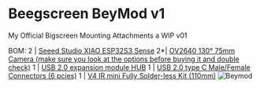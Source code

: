 # Beegscreen BeyMod v1
My Official Bigscreen Mounting Attachments a WIP v01

BOM:
2 | [Seeed Studio XIAO ESP32S3 Sense](https://www.google.com/url?q=https://www.seeedstudio.com/XIAO-ESP32S3-Sense-p-5639.html&sa=D&source=editors&ust=1704644943665084&usg=AOvVaw1fs6H2pfn6c_YyGU16gUws)
2*| [OV2640 130° 75mm Camera (make sure you look at the options before buying it and double check)](https://www.aliexpress.us/item/3256802853835121.html?spm=a2g0o.order_list.order_list_main.5.93641802NNWnBh&gatewayAdapt=glo2usa)
1 | [USB 2.0 expansion module HUB](https://www.aliexpress.us/item/3256804070458646.html?spm=a2g0o.order_list.order_list_main.53.93641802NNWnBh&gatewayAdapt=glo2usa)
1 | [USB 2.0 type C Male/Female Connectors (6 pcies)](https://www.aliexpress.us/item/3256805148260244.html?spm=a2g0o.order_list.order_list_main.48.93641802NNWnBh&gatewayAdapt=glo2usa)
1 | [V4 IR mini Fully Solder-less Kit (110mm)](https://store.eyetrackvr.dev/products/v4-mini-fully-solderless-kit)
![Beymod](https://github.com/Lenrul/beymod/assets/132875948/4e8de1f1-ce59-4dc0-aeb3-0c7e77f5652a)
